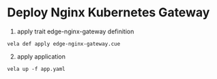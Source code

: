 # Deploy Nginx Kubernetes Gateway

1. apply trait edge-nginx-gateway definition
```shell
vela def apply edge-nginx-gateway.cue
```

2. apply application
```shell
vela up -f app.yaml
```
